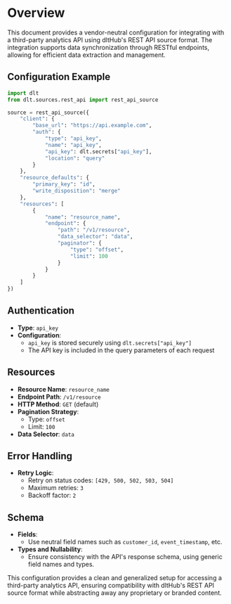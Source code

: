 # Overview

This document provides a vendor-neutral configuration for integrating with a third-party analytics API using dltHub's REST API source format. The integration supports data synchronization through RESTful endpoints, allowing for efficient data extraction and management.

## Configuration Example

```python
import dlt
from dlt.sources.rest_api import rest_api_source

source = rest_api_source({
    "client": {
        "base_url": "https://api.example.com",
        "auth": {
            "type": "api_key",
            "name": "api_key",
            "api_key": dlt.secrets["api_key"],
            "location": "query"
        }
    },
    "resource_defaults": {
        "primary_key": "id",
        "write_disposition": "merge"
    },
    "resources": [
        {
            "name": "resource_name",
            "endpoint": {
                "path": "/v1/resource",
                "data_selector": "data",
                "paginator": {
                    "type": "offset",
                    "limit": 100
                }
            }
        }
    ]
})
```

## Authentication

- **Type**: `api_key`
- **Configuration**: 
  - `api_key` is stored securely using `dlt.secrets["api_key"]`
  - The API key is included in the query parameters of each request

## Resources

- **Resource Name**: `resource_name`
- **Endpoint Path**: `/v1/resource`
- **HTTP Method**: `GET` (default)
- **Pagination Strategy**: 
  - Type: `offset`
  - Limit: `100`
- **Data Selector**: `data`

## Error Handling

- **Retry Logic**: 
  - Retry on status codes: `[429, 500, 502, 503, 504]`
  - Maximum retries: `3`
  - Backoff factor: `2`

## Schema

- **Fields**: 
  - Use neutral field names such as `customer_id`, `event_timestamp`, etc.
- **Types and Nullability**: 
  - Ensure consistency with the API's response schema, using generic field names and types. 

This configuration provides a clean and generalized setup for accessing a third-party analytics API, ensuring compatibility with dltHub's REST API source format while abstracting away any proprietary or branded content.